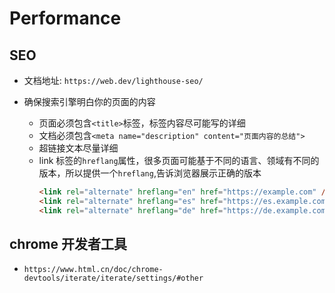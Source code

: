 # Performance

## SEO

- 文档地址: `https://web.dev/lighthouse-seo/`

- 确保搜索引擎明白你的页面的内容
  - 页面必须包含`<title>`标签，标签内容尽可能写的详细
  - 文档必须包含`<meta name="description" content="页面内容的总结">`
  - 超链接文本尽量详细
  - link 标签的`hreflang`属性，很多页面可能基于不同的语言、领域有不同的版本，所以提供一个`hreflang`,告诉浏览器展示正确的版本
    ```html
    <link rel="alternate" hreflang="en" href="https://example.com" />
    <link rel="alternate" hreflang="es" href="https://es.example.com" />
    <link rel="alternate" hreflang="de" href="https://de.example.com" />
    ```

## chrome 开发者工具

- `https://www.html.cn/doc/chrome-devtools/iterate/iterate/settings/#other`
